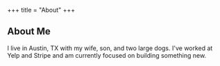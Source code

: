 +++
title = "About"
+++

## About Me

I live in Austin, TX with my wife, son, and two large dogs. I've worked at Yelp and Stripe and am currently focused on building something new.
